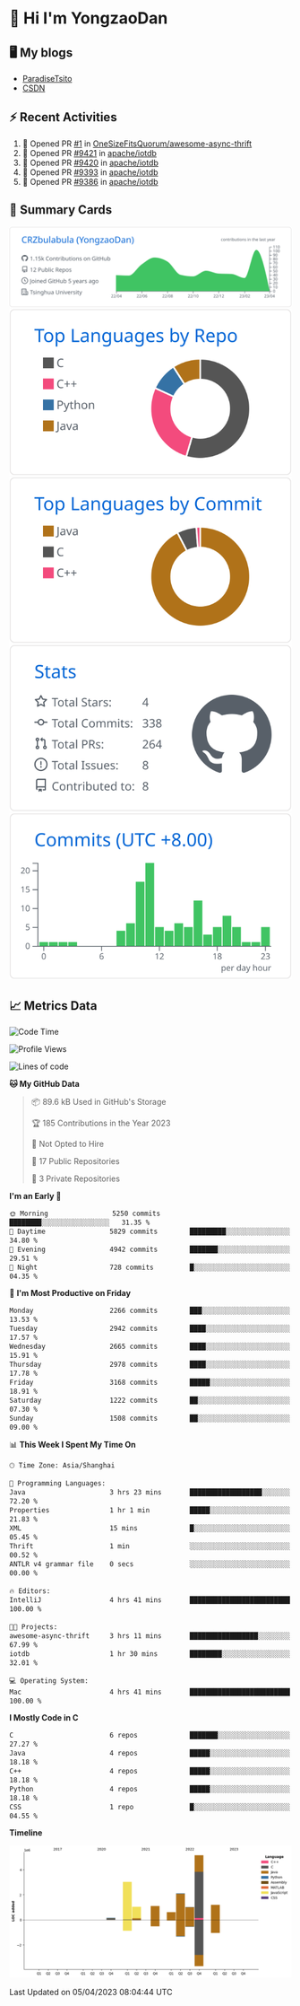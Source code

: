 # 👋 Hi I'm YongzaoDan

## 🖥 My blogs
  + [ParadiseTsito](https://www.paradisetsito.love/)
  + [CSDN](https://blog.csdn.net/CRZbulabula?type=blog)

## ⚡ Recent Activities
<!--START_SECTION:activity-->
1. 💪 Opened PR [#1](https://github.com/OneSizeFitsQuorum/awesome-async-thrift/pull/1) in [OneSizeFitsQuorum/awesome-async-thrift](https://github.com/OneSizeFitsQuorum/awesome-async-thrift)
2. 💪 Opened PR [#9421](https://github.com/apache/iotdb/pull/9421) in [apache/iotdb](https://github.com/apache/iotdb)
3. 💪 Opened PR [#9420](https://github.com/apache/iotdb/pull/9420) in [apache/iotdb](https://github.com/apache/iotdb)
4. 💪 Opened PR [#9393](https://github.com/apache/iotdb/pull/9393) in [apache/iotdb](https://github.com/apache/iotdb)
5. 💪 Opened PR [#9386](https://github.com/apache/iotdb/pull/9386) in [apache/iotdb](https://github.com/apache/iotdb)
<!--END_SECTION:activity-->

## 🎑 Summary Cards

[![](https://raw.githubusercontent.com/CRZbulabula/CRZbulabula/main/profile-summary-card-output/github/0-profile-details.svg)](https://github.com/vn7n24fzkq/github-profile-summary-cards)
[![](https://raw.githubusercontent.com/CRZbulabula/CRZbulabula/main/profile-summary-card-output/github/1-repos-per-language.svg)](https://github.com/vn7n24fzkq/github-profile-summary-cards) [![](https://raw.githubusercontent.com/CRZbulabula/CRZbulabula/main/profile-summary-card-output/github/2-most-commit-language.svg)](https://github.com/vn7n24fzkq/github-profile-summary-cards)
[![](https://raw.githubusercontent.com/CRZbulabula/CRZbulabula/main/profile-summary-card-output/github/3-stats.svg)](https://github.com/vn7n24fzkq/github-profile-summary-cards) [![](https://raw.githubusercontent.com/CRZbulabula/CRZbulabula/main/profile-summary-card-output/github/4-productive-time.svg)](https://github.com/vn7n24fzkq/github-profile-summary-cards)

## 📈 Metrics Data

<!--START_SECTION:waka-->
![Code Time](http://img.shields.io/badge/Code%20Time-33%20hrs%2033%20mins-blue)

![Profile Views](http://img.shields.io/badge/Profile%20Views-28-blue)

![Lines of code](https://img.shields.io/badge/From%20Hello%20World%20I%27ve%20Written-15.4%20million%20lines%20of%20code-blue)

**🐱 My GitHub Data** 

> 📦 89.6 kB Used in GitHub's Storage 
 > 
> 🏆 185 Contributions in the Year 2023
 > 
> 🚫 Not Opted to Hire
 > 
> 📜 17 Public Repositories 
 > 
> 🔑 3 Private Repositories 
 > 
**I'm an Early 🐤** 

```text
🌞 Morning                5250 commits        ████████░░░░░░░░░░░░░░░░░   31.35 % 
🌆 Daytime                5829 commits        █████████░░░░░░░░░░░░░░░░   34.80 % 
🌃 Evening                4942 commits        ███████░░░░░░░░░░░░░░░░░░   29.51 % 
🌙 Night                  728 commits         █░░░░░░░░░░░░░░░░░░░░░░░░   04.35 % 
```
📅 **I'm Most Productive on Friday** 

```text
Monday                   2266 commits        ███░░░░░░░░░░░░░░░░░░░░░░   13.53 % 
Tuesday                  2942 commits        ████░░░░░░░░░░░░░░░░░░░░░   17.57 % 
Wednesday                2665 commits        ████░░░░░░░░░░░░░░░░░░░░░   15.91 % 
Thursday                 2978 commits        ████░░░░░░░░░░░░░░░░░░░░░   17.78 % 
Friday                   3168 commits        █████░░░░░░░░░░░░░░░░░░░░   18.91 % 
Saturday                 1222 commits        ██░░░░░░░░░░░░░░░░░░░░░░░   07.30 % 
Sunday                   1508 commits        ██░░░░░░░░░░░░░░░░░░░░░░░   09.00 % 
```


📊 **This Week I Spent My Time On** 

```text
🕑︎ Time Zone: Asia/Shanghai

💬 Programming Languages: 
Java                     3 hrs 23 mins       ██████████████████░░░░░░░   72.20 % 
Properties               1 hr 1 min          █████░░░░░░░░░░░░░░░░░░░░   21.83 % 
XML                      15 mins             █░░░░░░░░░░░░░░░░░░░░░░░░   05.45 % 
Thrift                   1 min               ░░░░░░░░░░░░░░░░░░░░░░░░░   00.52 % 
ANTLR v4 grammar file    0 secs              ░░░░░░░░░░░░░░░░░░░░░░░░░   00.00 % 

🔥 Editors: 
IntelliJ                 4 hrs 41 mins       █████████████████████████   100.00 % 

🐱‍💻 Projects: 
awesome-async-thrift     3 hrs 11 mins       █████████████████░░░░░░░░   67.99 % 
iotdb                    1 hr 30 mins        ████████░░░░░░░░░░░░░░░░░   32.01 % 

💻 Operating System: 
Mac                      4 hrs 41 mins       █████████████████████████   100.00 % 
```

**I Mostly Code in C** 

```text
C                        6 repos             ███████░░░░░░░░░░░░░░░░░░   27.27 % 
Java                     4 repos             █████░░░░░░░░░░░░░░░░░░░░   18.18 % 
C++                      4 repos             █████░░░░░░░░░░░░░░░░░░░░   18.18 % 
Python                   4 repos             █████░░░░░░░░░░░░░░░░░░░░   18.18 % 
CSS                      1 repo              █░░░░░░░░░░░░░░░░░░░░░░░░   04.55 % 
```



**Timeline**

![Lines of Code chart](https://raw.githubusercontent.com/CRZbulabula/CRZbulabula/main/assets/bar_graph.png)


 Last Updated on 05/04/2023 08:04:44 UTC
<!--END_SECTION:waka-->

